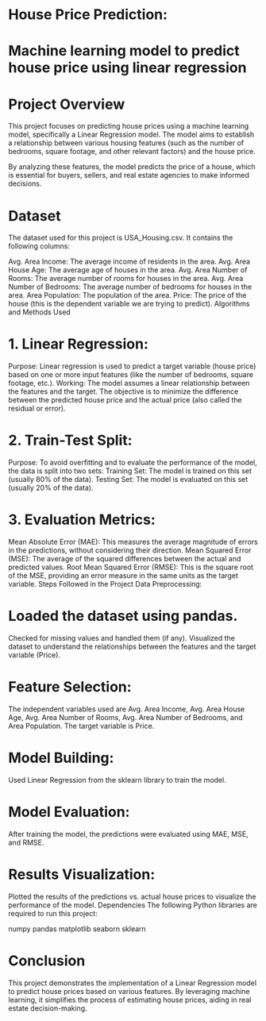 # House Price Prediction:

# Machine learning model to predict house price using linear regression
# Project Overview
This project focuses on predicting house prices using a machine learning model, specifically a Linear Regression model. The model aims to establish a relationship between various housing features (such as the number of bedrooms, square footage, and other relevant factors) and the house price.

By analyzing these features, the model predicts the price of a house, which is essential for buyers, sellers, and real estate agencies to make informed decisions.

# Dataset
The dataset used for this project is USA_Housing.csv. It contains the following columns:

Avg. Area Income: The average income of residents in the area.
Avg. Area House Age: The average age of houses in the area.
Avg. Area Number of Rooms: The average number of rooms for houses in the area.
Avg. Area Number of Bedrooms: The average number of bedrooms for houses in the area.
Area Population: The population of the area.
Price: The price of the house (this is the dependent variable we are trying to predict).
Algorithms and Methods Used
# 1. Linear Regression:
Purpose: Linear regression is used to predict a target variable (house price) based on one or more input features (like the number of bedrooms, square footage, etc.).
Working: The model assumes a linear relationship between the features and the target. The objective is to minimize the difference between the predicted house price and the actual price (also called the residual or error).

# 2. Train-Test Split:
Purpose: To avoid overfitting and to evaluate the performance of the model, the data is split into two sets:
Training Set: The model is trained on this set (usually 80% of the data).
Testing Set: The model is evaluated on this set (usually 20% of the data).
# 3. Evaluation Metrics:
Mean Absolute Error (MAE): This measures the average magnitude of errors in the predictions, without considering their direction.
Mean Squared Error (MSE): The average of the squared differences between the actual and predicted values.
Root Mean Squared Error (RMSE): This is the square root of the MSE, providing an error measure in the same units as the target variable.
Steps Followed in the Project
Data Preprocessing:

# Loaded the dataset using pandas.
Checked for missing values and handled them (if any).
Visualized the dataset to understand the relationships between the features and the target variable (Price).
# Feature Selection:

The independent variables used are Avg. Area Income, Avg. Area House Age, Avg. Area Number of Rooms, Avg. Area Number of Bedrooms, and Area Population.
The target variable is Price.
# Model Building:

Used Linear Regression from the sklearn library to train the model.
# Model Evaluation:

After training the model, the predictions were evaluated using MAE, MSE, and RMSE.
# Results Visualization:

Plotted the results of the predictions vs. actual house prices to visualize the performance of the model.
Dependencies
The following Python libraries are required to run this project:

numpy
pandas
matplotlib
seaborn
sklearn
# Conclusion
This project demonstrates the implementation of a Linear Regression model to predict house prices based on various features. By leveraging machine learning, it simplifies the process of estimating house prices, aiding in real estate decision-making.
